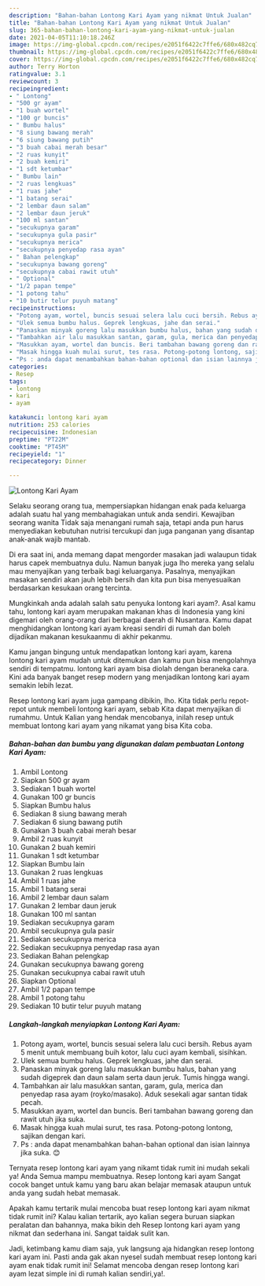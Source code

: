 ```yaml
---
description: "Bahan-bahan Lontong Kari Ayam yang nikmat Untuk Jualan"
title: "Bahan-bahan Lontong Kari Ayam yang nikmat Untuk Jualan"
slug: 365-bahan-bahan-lontong-kari-ayam-yang-nikmat-untuk-jualan
date: 2021-04-05T11:10:18.246Z
image: https://img-global.cpcdn.com/recipes/e2051f6422c7ffe6/680x482cq70/lontong-kari-ayam-foto-resep-utama.jpg
thumbnail: https://img-global.cpcdn.com/recipes/e2051f6422c7ffe6/680x482cq70/lontong-kari-ayam-foto-resep-utama.jpg
cover: https://img-global.cpcdn.com/recipes/e2051f6422c7ffe6/680x482cq70/lontong-kari-ayam-foto-resep-utama.jpg
author: Terry Horton
ratingvalue: 3.1
reviewcount: 3
recipeingredient:
- " Lontong"
- "500 gr ayam"
- "1 buah wortel"
- "100 gr buncis"
- " Bumbu halus"
- "8 siung bawang merah"
- "6 siung bawang putih"
- "3 buah cabai merah besar"
- "2 ruas kunyit"
- "2 buah kemiri"
- "1 sdt ketumbar"
- " Bumbu lain"
- "2 ruas lengkuas"
- "1 ruas jahe"
- "1 batang serai"
- "2 lembar daun salam"
- "2 lembar daun jeruk"
- "100 ml santan"
- "secukupnya garam"
- "secukupnya gula pasir"
- "secukupnya merica"
- "secukupnya penyedap rasa ayan"
- " Bahan pelengkap"
- "secukupnya bawang goreng"
- "secukupnya cabai rawit utuh"
- " Optional"
- "1/2 papan tempe"
- "1 potong tahu"
- "10 butir telur puyuh matang"
recipeinstructions:
- "Potong ayam, wortel, buncis sesuai selera lalu cuci bersih. Rebus ayam 5 menit untuk membuang buih kotor, lalu cuci ayam kembali, sisihkan."
- "Ulek semua bumbu halus. Geprek lengkuas, jahe dan serai."
- "Panaskan minyak goreng lalu masukkan bumbu halus, bahan yang sudah digeprek dan daun salam serta daun jeruk. Tumis hingga wangi."
- "Tambahkan air lalu masukkan santan, garam, gula, merica dan penyedap rasa ayam (royko/masako). Aduk sesekali agar santan tidak pecah."
- "Masukkan ayam, wortel dan buncis. Beri tambahan bawang goreng dan rawit utuh jika suka."
- "Masak hingga kuah mulai surut, tes rasa. Potong-potong lontong, sajikan dengan kari."
- "Ps : anda dapat menambahkan bahan-bahan optional dan isian lainnya jika suka. 😊"
categories:
- Resep
tags:
- lontong
- kari
- ayam

katakunci: lontong kari ayam 
nutrition: 253 calories
recipecuisine: Indonesian
preptime: "PT22M"
cooktime: "PT45M"
recipeyield: "1"
recipecategory: Dinner

---
```



![Lontong Kari Ayam](https://img-global.cpcdn.com/recipes/e2051f6422c7ffe6/680x482cq70/lontong-kari-ayam-foto-resep-utama.jpg)

Selaku seorang orang tua, mempersiapkan hidangan enak pada keluarga adalah suatu hal yang membahagiakan untuk anda sendiri. Kewajiban seorang  wanita Tidak saja menangani rumah saja, tetapi anda pun harus menyediakan kebutuhan nutrisi tercukupi dan juga panganan yang disantap anak-anak wajib mantab.

Di era  saat ini, anda memang dapat mengorder masakan jadi walaupun tidak harus capek membuatnya dulu. Namun banyak juga lho mereka yang selalu mau menyajikan yang terbaik bagi keluarganya. Pasalnya, menyajikan masakan sendiri akan jauh lebih bersih dan kita pun bisa menyesuaikan berdasarkan kesukaan orang tercinta. 



Mungkinkah anda adalah salah satu penyuka lontong kari ayam?. Asal kamu tahu, lontong kari ayam merupakan makanan khas di Indonesia yang kini digemari oleh orang-orang dari berbagai daerah di Nusantara. Kamu dapat menghidangkan lontong kari ayam kreasi sendiri di rumah dan boleh dijadikan makanan kesukaanmu di akhir pekanmu.

Kamu jangan bingung untuk mendapatkan lontong kari ayam, karena lontong kari ayam mudah untuk ditemukan dan kamu pun bisa mengolahnya sendiri di tempatmu. lontong kari ayam bisa diolah dengan beraneka cara. Kini ada banyak banget resep modern yang menjadikan lontong kari ayam semakin lebih lezat.

Resep lontong kari ayam juga gampang dibikin, lho. Kita tidak perlu repot-repot untuk membeli lontong kari ayam, sebab Kita dapat menyajikan di rumahmu. Untuk Kalian yang hendak mencobanya, inilah resep untuk membuat lontong kari ayam yang nikamat yang bisa Kita coba.

<!--inarticleads1-->

##### Bahan-bahan dan bumbu yang digunakan dalam pembuatan Lontong Kari Ayam:

1. Ambil  Lontong
1. Siapkan 500 gr ayam
1. Sediakan 1 buah wortel
1. Gunakan 100 gr buncis
1. Siapkan  Bumbu halus
1. Sediakan 8 siung bawang merah
1. Sediakan 6 siung bawang putih
1. Gunakan 3 buah cabai merah besar
1. Ambil 2 ruas kunyit
1. Gunakan 2 buah kemiri
1. Gunakan 1 sdt ketumbar
1. Siapkan  Bumbu lain
1. Gunakan 2 ruas lengkuas
1. Ambil 1 ruas jahe
1. Ambil 1 batang serai
1. Ambil 2 lembar daun salam
1. Gunakan 2 lembar daun jeruk
1. Gunakan 100 ml santan
1. Sediakan secukupnya garam
1. Ambil secukupnya gula pasir
1. Sediakan secukupnya merica
1. Sediakan secukupnya penyedap rasa ayan
1. Sediakan  Bahan pelengkap
1. Gunakan secukupnya bawang goreng
1. Gunakan secukupnya cabai rawit utuh
1. Siapkan  Optional
1. Ambil 1/2 papan tempe
1. Ambil 1 potong tahu
1. Sediakan 10 butir telur puyuh matang




<!--inarticleads2-->

##### Langkah-langkah menyiapkan Lontong Kari Ayam:

1. Potong ayam, wortel, buncis sesuai selera lalu cuci bersih. Rebus ayam 5 menit untuk membuang buih kotor, lalu cuci ayam kembali, sisihkan.
1. Ulek semua bumbu halus. Geprek lengkuas, jahe dan serai.
1. Panaskan minyak goreng lalu masukkan bumbu halus, bahan yang sudah digeprek dan daun salam serta daun jeruk. Tumis hingga wangi.
1. Tambahkan air lalu masukkan santan, garam, gula, merica dan penyedap rasa ayam (royko/masako). Aduk sesekali agar santan tidak pecah.
1. Masukkan ayam, wortel dan buncis. Beri tambahan bawang goreng dan rawit utuh jika suka.
1. Masak hingga kuah mulai surut, tes rasa. Potong-potong lontong, sajikan dengan kari.
1. Ps : anda dapat menambahkan bahan-bahan optional dan isian lainnya jika suka. 😊




Ternyata resep lontong kari ayam yang nikamt tidak rumit ini mudah sekali ya! Anda Semua mampu membuatnya. Resep lontong kari ayam Sangat cocok banget untuk kamu yang baru akan belajar memasak ataupun untuk anda yang sudah hebat memasak.

Apakah kamu tertarik mulai mencoba buat resep lontong kari ayam nikmat tidak rumit ini? Kalau kalian tertarik, ayo kalian segera buruan siapkan peralatan dan bahannya, maka bikin deh Resep lontong kari ayam yang nikmat dan sederhana ini. Sangat taidak sulit kan. 

Jadi, ketimbang kamu diam saja, yuk langsung aja hidangkan resep lontong kari ayam ini. Pasti anda gak akan nyesel sudah membuat resep lontong kari ayam enak tidak rumit ini! Selamat mencoba dengan resep lontong kari ayam lezat simple ini di rumah kalian sendiri,ya!.

